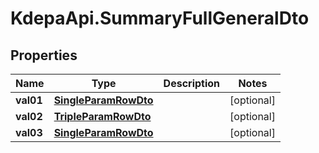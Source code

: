 # KdepaApi.SummaryFullGeneralDto

## Properties

Name | Type | Description | Notes
------------ | ------------- | ------------- | -------------
**val01** | [**SingleParamRowDto**](SingleParamRowDto.md) |  | [optional] 
**val02** | [**TripleParamRowDto**](TripleParamRowDto.md) |  | [optional] 
**val03** | [**SingleParamRowDto**](SingleParamRowDto.md) |  | [optional] 


